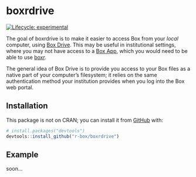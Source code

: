 
<!-- README.md is generated from README.Rmd. Please edit that file -->

# boxrdrive

<!-- badges: start -->

[![Lifecycle:
experimental](https://img.shields.io/badge/lifecycle-experimental-orange.svg)](https://www.tidyverse.org/lifecycle/#experimental)

<!-- badges: end -->

The goal of boxrdrive is to make it easier to access Box from your
*local* computer, using [Box Drive](https://www.box.com/drive). This may
be useful in institutional settings, where you may not have access to a
[Box App](https://r-box.github.io/boxr/articles/boxr-apps.html), which
you would need to be able to use [boxr](https://r-box.github.io/boxr/).

The general idea of Box Drive is to provide you access to your Box files
as a native part of your computer’s filesystem; it relies on the same
authentication method your institution provides when you log into the
Box web portal.

## Installation

This package is not on CRAN; you can install it from
[GitHub](https://github.com/) with:

``` r
# install.packages("devtools")
devtools::install_github("r-box/boxrdrive")
```

## Example

soon…
